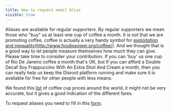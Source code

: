 ```yaml
---
title: How to request email Alias
visible: true
---
```


Aliases are available for regular supporters. By regular supporters we mean those who "buy" us at least one cup of coffee a month.
It is not that we are promoting coffee, coffee is actually a very handy symbol for [exploitation and inequality](http://thesourcefilm.com/)(http://www.foodispower.org/coffee/). And we thought that is a good way to let people measure themselves how much they can give.
Please take time to consider your contribution. If you can 'buy' us one cup of Rio De Janeiro coffee a month that's OK, but If you can afford a Double Decaf Soy Frappuccino With An Extra Shot And Cream a month, then you can really help us keep the Disroot platform running and make sure it is available for free for other people with less means.

We found this [list](https://www.caffesociety.co.uk/blog/the-cheapest-cities-in-the-world-for-a-cup-of-coffee) of coffee cup prices around the world, it might not be very accurate, but it gives a good indication of the different fares.

To request aliases you need to fill in this [form](https://disroot.org/forms/alias-request-form).
